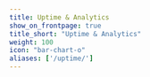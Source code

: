 ```yaml
---
title: Uptime & Analytics
show_on_frontpage: true
title_short: "Uptime & Analytics"
weight: 100
icon: "bar-chart-o"
aliases: ['/uptime/']
---
```

